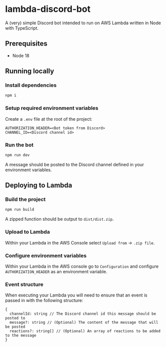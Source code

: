 # lambda-discord-bot

A (very) simple Discord bot intended to run on AWS Lambda written in Node with TypeScript.

## Prerequisites

- Node 18

## Running locally

### Install dependencies

```sh
npm i
```

### Setup required environment variables

Create a `.env` file at the root of the project:
```
AUTHORIZATION_HEADER=<Bot token from Discord>
CHANNEL_ID=<Discord channel id>
```

### Run the bot
```sh
npm run dev
```

A message should be posted to the Discord channel defined in your environment variables.

## Deploying to Lambda

### Build the project
```sh
npm run build
```

A zipped function should be output to `dist/dist.zip`.

### Upload to Lambda

Within your Lambda in the AWS Console select `Upload from` -> `.zip file`.

### Configure environment variables

Within your Lambda in the AWS console go to `Configuration` and configure `AUTHORIZATION_HEADER` as an environment variable.

### Event structure

When executing your Lambda you will need to ensure that an event is passed in with the following structure:
```
{
  channelId: string // The Discord channel id this message should be posted to
  message?: string // (Optional) The content of the message that will be posted
  reactions?: string[] // (Optional) An array of reactions to be added to the message
}
```
